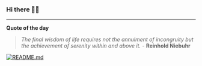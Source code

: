 ### Hi there 👋🏻


---

**Quote of the day**

> *The final wisdom of life requires not the annulment of incongruity but the achievement of serenity within and above it.* - **Reinhold Niebuhr** 

[![README.md](https://github.com/marcolovazzano/marcolovazzano/actions/workflows/readme.yml/badge.svg?branch=main)](https://github.com/marcolovazzano/marcolovazzano/actions/workflows/readme.yml)

